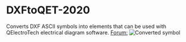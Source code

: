 # DXFtoQET-2020

Converts DXF ASCII symbols into elements that can be used with QElectroTech electrical diagram software. 
 [Forum:](https://qelectrotech.org/forum/viewforum.php?id=12)
 ![](https://download.tuxfamily.org/qet/forum_img/draftsight.png "Converted symbol")
